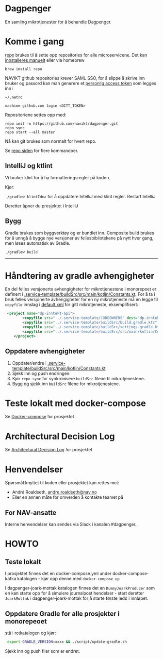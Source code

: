 # Dagpenger

En samling mikrotjenester for å behandle Dagpenger.

# Komme i gang

[repo](https://source.android.com/setup/develop/repo) brukes til å sette opp
repositories for alle microservicene. Det kan [innstalleres
manuelt](https://source.android.com/setup/build/downloading) eller via homebrew

`brew install repo`

NAVIKT github repositories krever SAML SSO, for å
slippe å skrive inn bruker og passord kan man generere
et [personlig access token](https://help.github.com/articles/creating-an-oauth-token-for-command-line-use)
som legges inn i  
```
~/.netrc 

machine github.com login <DITT_TOKEN>

```

Repositoriene settes opp med:

```
repo init -u https://github.com/navikt/dagpenger.git
repo sync
repo start --all master
```

Nå kan git brukes som normalt for hvert repo.

Se [repo siden](https://source.android.com/setup/develop/repo) for flere kommandoer.

## IntelliJ  og ktlint 


Vi bruker klint for å ha formatteringsregler på koden. 

Kjør:

`./gradlew klintIdea` for å oppdatere IntelliJ med klint regler. Restart IntelliJ 

Deretter åpner du prosjektet i IntelliJ 

## Bygg

Gradle brukes som byggverktøy og er bundlet inn. Composite build brukes for
å unngå å bygge nye versjoner av fellesbibliotekene på nytt hver gang, men løses
automatisk av Gradle.

`./gradlew build`

---

# Håndtering av gradle avhengigheter


En del felles versjonerte avhengigheter for mikrotjenestene i monorepoet er definert i [.service-template/buildSrc/src/main/kotlin/Constants.kt](.service-template/buildSrc/src/main/kotlin/Constants.kt). 
For å ta i bruk felles versjonerte avhengigheter for en ny mikrotjeneste må en legge til `copyfile` innslag i [default.xml](default.xml) for gitt mikrotjeneste, eksemplifisert:

```xml
 <project name="dp-inntekt-api">
        <copyfile src="../.service-template/CODEOWNERS" dest="dp-inntekt-api/CODEOWNERS"/>
        <copyfile src="../.service-template/buildSrc/build.gradle.kts" dest="dp-inntekt-api/buildSrc/build.gradle.kts" />
        <copyfile src="../.service-template/buildSrc/settings.gradle.kts" dest="dp-inntekt-api/buildSrc/settings.gradle.kts" />
        <copyfile src="../.service-template/buildSrc/src/main/kotlin/Constants.kt" dest="dp-inntekt-api/buildSrc/src/main/kotlin/Constants.kt" />
    </project>
```

## Oppdatere avhengigheter

1. Oppdater/endre i  [.service-template/buildSrc/src/main/kotlin/Constants.kt](.service-template/buildSrc/src/main/kotlin/Constants.kt) 
2. Sjekk inn og push endringen
3. Kjør `repo sync` for synkronisere `buildSrc` filene til mikrotjenestene. 
4. Bygg og sjekk inn `buildSrc` filene for mikrotjenestene.


# Teste lokalt med docker-compose

Se [Docker-compose](docker-compose/README.md) for prosjektet

# Architectural Decision Log

Se [Architectural Decision Log](docs/adr/index.md) for prosjektet

# Henvendelser

Spørsmål knyttet til koden eller prosjektet kan rettes mot:

* André Roaldseth, andre.roaldseth@nav.no
* Eller en annen måte for omverden å kontakte teamet på

## For NAV-ansatte

Interne henvendelser kan sendes via Slack i kanalen #dagpenger.

# HOWTO

## Teste lokalt
I prosjektet finnes det en docker-compose.yml under docker-compose-kafka katalogen - kjør opp denne med `docker-compose up`

I dagpenger-joark-mottak katalogen finnes det en `DummyJoarkProducer` som en kan starte opp for å simulere journalpost hendelser - start deretter `JoarkMottak` i dagpenger-joark-mottak for å starte første ledd i innløpet.


## Oppdatere Gradle for alle prosjekter i monorepeoet

stå i rotkatalogen og kjør:

```bash
 export GRADLE_VERSION=xxxx && ./script/update-gradle.sh     
```

Sjekk inn og push filer som er endret. 
